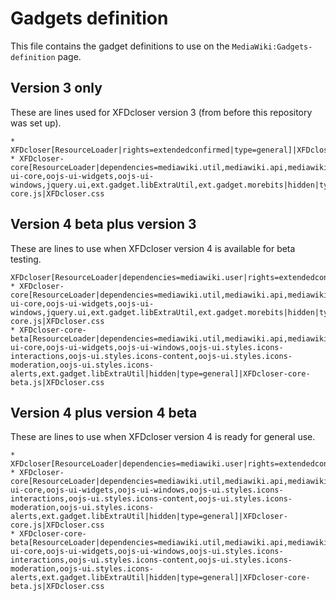 # Gadgets definition
This file contains the gadget definitions to use on the `MediaWiki:Gadgets-definition` page.

## Version 3 only
These are lines used for XFDcloser version 3 (from before this repository was set up).
```
* XFDcloser[ResourceLoader|rights=extendedconfirmed|type=general]|XFDcloser.js
* XFDcloser-core[ResourceLoader|dependencies=mediawiki.util,mediawiki.api,mediawiki.Title,oojs-ui-core,oojs-ui-widgets,oojs-ui-windows,jquery.ui,ext.gadget.libExtraUtil,ext.gadget.morebits|hidden|type=general]|XFDcloser-core.js|XFDcloser.css
```

## Version 4 beta plus version 3
These are lines to use when XFDcloser version 4 is available for beta testing.
```
XFDcloser[ResourceLoader|dependencies=mediawiki.user|rights=extendedconfirmed|type=general]|XFDcloser.js
* XFDcloser-core[ResourceLoader|dependencies=mediawiki.util,mediawiki.api,mediawiki.Title,oojs-ui-core,oojs-ui-widgets,oojs-ui-windows,jquery.ui,ext.gadget.libExtraUtil,ext.gadget.morebits|hidden|type=general]|XFDcloser-core.js|XFDcloser.css
* XFDcloser-core-beta[ResourceLoader|dependencies=mediawiki.util,mediawiki.api,mediawiki.Title,oojs-ui-core,oojs-ui-widgets,oojs-ui-windows,oojs-ui.styles.icons-interactions,oojs-ui.styles.icons-content,oojs-ui.styles.icons-moderation,oojs-ui.styles.icons-alerts,ext.gadget.libExtraUtil|hidden|type=general]|XFDcloser-core-beta.js|XFDcloser.css
```

## Version 4 plus version 4 beta
These are lines to use when XFDcloser version 4 is ready for general use.
```
* XFDcloser[ResourceLoader|dependencies=mediawiki.user|rights=extendedconfirmed|type=general]|XFDcloser.js
* XFDcloser-core[ResourceLoader|dependencies=mediawiki.util,mediawiki.api,mediawiki.Title,oojs-ui-core,oojs-ui-widgets,oojs-ui-windows,oojs-ui.styles.icons-interactions,oojs-ui.styles.icons-content,oojs-ui.styles.icons-moderation,oojs-ui.styles.icons-alerts,ext.gadget.libExtraUtil|hidden|type=general]|XFDcloser-core.js|XFDcloser.css
* XFDcloser-core-beta[ResourceLoader|dependencies=mediawiki.util,mediawiki.api,mediawiki.Title,oojs-ui-core,oojs-ui-widgets,oojs-ui-windows,oojs-ui.styles.icons-interactions,oojs-ui.styles.icons-content,oojs-ui.styles.icons-moderation,oojs-ui.styles.icons-alerts,ext.gadget.libExtraUtil|hidden|type=general]|XFDcloser-core-beta.js|XFDcloser.css
```